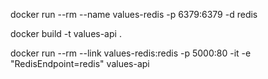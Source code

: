 docker run --rm --name values-redis -p 6379:6379 -d redis

docker build -t values-api .

docker run --rm --link values-redis:redis -p 5000:80 -it -e "RedisEndpoint=redis" values-api
